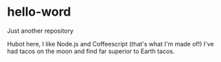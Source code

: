 # hello-word
Just another repository

Hubot here, I like Node.js and Coffeescript (that's what I'm made of!)
I've had tacos on the moon and find far superior to Earth tacos.

